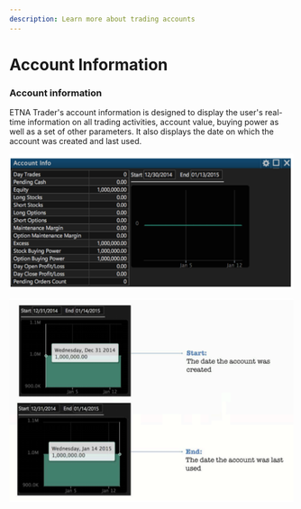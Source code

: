 ```yaml
---
description: Learn more about trading accounts
---
```


# Account Information

### Account information

ETNA Trader's account information is designed to display the user's real-time information on all trading activities, account value, buying power as well as a set of other parameters. It also displays the date on which the account was created and last used.

![](../../../.gitbook/assets/screenshot-2019-04-24-at-16.09.04.png)

![](../../../.gitbook/assets/screenshot-2019-04-24-at-16.09.21.png)



